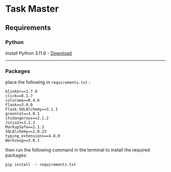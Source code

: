 # Task Master

## Requirements
### Python
Install Python 3.11.6 -
[Download](https://www.python.org/downloads/release/python-3116/)
___

### Packages
place the following in `requirements.txt` :
```
blinker==1.7.0
click==8.1.7
colorama==0.4.6
Flask==3.0.0
Flask-SQLAlchemy==3.1.1
greenlet==3.0.1
itsdangerous==2.1.2
Jinja2==3.1.2
MarkupSafe==2.1.3
SQLAlchemy==2.0.23
typing_extensions==4.8.0
Werkzeug==3.0.1
```
then run the following command in the terminal to install the required packages:
```bash
pip install -r requirements.txt
```